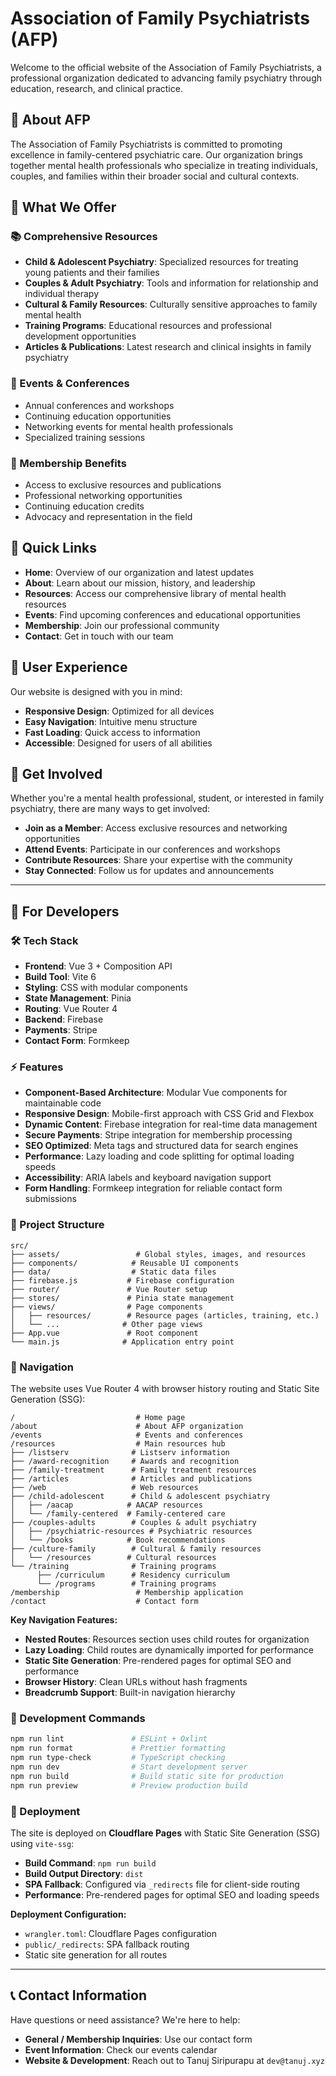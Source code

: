 # Association of Family Psychiatrists (AFP)

Welcome to the official website of the Association of Family Psychiatrists, a professional organization dedicated to advancing family psychiatry through education, research, and clinical practice.

## 🌟 About AFP

The Association of Family Psychiatrists is committed to promoting excellence in family-centered psychiatric care. Our organization brings together mental health professionals who specialize in treating individuals, couples, and families within their broader social and cultural contexts.

## 🎯 What We Offer

### 📚 Comprehensive Resources
- **Child & Adolescent Psychiatry**: Specialized resources for treating young patients and their families
- **Couples & Adult Psychiatry**: Tools and information for relationship and individual therapy
- **Cultural & Family Resources**: Culturally sensitive approaches to family mental health
- **Training Programs**: Educational resources and professional development opportunities
- **Articles & Publications**: Latest research and clinical insights in family psychiatry

### 📅 Events & Conferences
- Annual conferences and workshops
- Continuing education opportunities
- Networking events for mental health professionals
- Specialized training sessions

### 👥 Membership Benefits
- Access to exclusive resources and publications
- Professional networking opportunities
- Continuing education credits
- Advocacy and representation in the field

## 🔗 Quick Links

- **Home**: Overview of our organization and latest updates
- **About**: Learn about our mission, history, and leadership
- **Resources**: Access our comprehensive library of mental health resources
- **Events**: Find upcoming conferences and educational opportunities
- **Membership**: Join our professional community
- **Contact**: Get in touch with our team

## 📱 User Experience

Our website is designed with you in mind:
- **Responsive Design**: Optimized for all devices
- **Easy Navigation**: Intuitive menu structure
- **Fast Loading**: Quick access to information
- **Accessible**: Designed for users of all abilities

## 🤝 Get Involved

Whether you're a mental health professional, student, or interested in family psychiatry, there are many ways to get involved:

- **Join as a Member**: Access exclusive resources and networking opportunities
- **Attend Events**: Participate in our conferences and workshops
- **Contribute Resources**: Share your expertise with the community
- **Stay Connected**: Follow us for updates and announcements

---

## 🚀 For Developers
### 🛠️ Tech Stack

- **Frontend**: Vue 3 + Composition API
- **Build Tool**: Vite 6
- **Styling**: CSS with modular components
- **State Management**: Pinia
- **Routing**: Vue Router 4
- **Backend**: Firebase
- **Payments**: Stripe
- **Contact Form**: Formkeep

### ⚡ Features

- **Component-Based Architecture**: Modular Vue components for maintainable code
- **Responsive Design**: Mobile-first approach with CSS Grid and Flexbox
- **Dynamic Content**: Firebase integration for real-time data management
- **Secure Payments**: Stripe integration for membership processing
- **SEO Optimized**: Meta tags and structured data for search engines
- **Performance**: Lazy loading and code splitting for optimal loading speeds
- **Accessibility**: ARIA labels and keyboard navigation support
- **Form Handling**: Formkeep integration for reliable contact form submissions

### 📁 Project Structure

```
src/
├── assets/                 # Global styles, images, and resources
├── components/            # Reusable UI components
├── data/                  # Static data files
├── firebase.js           # Firebase configuration
├── router/               # Vue Router setup
├── stores/               # Pinia state management
├── views/                # Page components
│   ├── resources/        # Resource pages (articles, training, etc.)
│   └── ...              # Other page views
├── App.vue               # Root component
└── main.js              # Application entry point
```

### 🧭 Navigation

The website uses Vue Router 4 with browser history routing and Static Site Generation (SSG):

```
/                           # Home page
/about                      # About AFP organization
/events                     # Events and conferences
/resources                  # Main resources hub
├── /listserv              # Listserv information
├── /award-recognition     # Awards and recognition
├── /family-treatment      # Family treatment resources
├── /articles              # Articles and publications
├── /web                   # Web resources
├── /child-adolescent      # Child & adolescent psychiatry
│   ├── /aacap            # AACAP resources
│   └── /family-centered  # Family-centered care
├── /couples-adults        # Couples & adult psychiatry
│   ├── /psychiatric-resources # Psychiatric resources
│   └── /books            # Book recommendations
├── /culture-family        # Cultural & family resources
│   └── /resources        # Cultural resources
└── /training              # Training programs
      ├── /curriculum      # Residency curriculum
      └── /programs        # Training programs
/membership                 # Membership application
/contact                    # Contact form
```

**Key Navigation Features:**
- **Nested Routes**: Resources section uses child routes for organization
- **Lazy Loading**: Child routes are dynamically imported for performance
- **Static Site Generation**: Pre-rendered pages for optimal SEO and performance
- **Browser History**: Clean URLs without hash fragments
- **Breadcrumb Support**: Built-in navigation hierarchy

### 🔧 Development Commands

```bash
npm run lint               # ESLint + Oxlint
npm run format             # Prettier formatting
npm run type-check         # TypeScript checking
npm run dev                # Start development server
npm run build              # Build static site for production
npm run preview            # Preview production build
```

### 🚀 Deployment

The site is deployed on **Cloudflare Pages** with Static Site Generation (SSG) using `vite-ssg`:

- **Build Command**: `npm run build`
- **Build Output Directory**: `dist`
- **SPA Fallback**: Configured via `_redirects` file for client-side routing
- **Performance**: Pre-rendered pages for optimal SEO and loading speeds

**Deployment Configuration:**
- `wrangler.toml`: Cloudflare Pages configuration
- `public/_redirects`: SPA fallback routing
- Static site generation for all routes

---

## 📞 Contact Information

Have questions or need assistance? We're here to help:
- **General / Membership Inquiries**: Use our contact form
- **Event Information**: Check our events calendar
- **Website & Development**: Reach out to Tanuj Siripurapu at `dev@tanuj.xyz`

